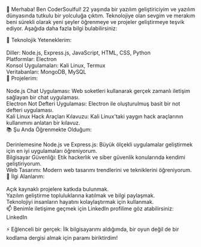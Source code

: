 👋 Merhaba! Ben CoderSoulful! 22 yaşında bir yazılım geliştiriciyim ve yazılım dünyasında tutkulu bir yolculuğa çıktım. Teknolojiye olan sevgim ve merakım beni sürekli olarak yeni şeyler öğrenmeye ve projeler geliştirmeye teşvik ediyor. Aşağıda daha fazla bilgi bulabilirsiniz:<BR>

🚀 Teknolojik Yeteneklerim:<BR><BR>
Diller: Node.js, Express.js, JavaScript, HTML, CSS, Python<BR>
Platformlar: Electron<BR>
Konsol Uygulamaları: Kali Linux, Termux<BR>
Veritabanları: MongoDB, MySQL<BR>
💼 Projelerim:<BR><BR>
Node.js Chat Uygulaması: Web soketleri kullanarak gerçek zamanlı iletişim sağlayan bir chat uygulaması.<BR>
Electron Not Defteri Uygulaması: Electron ile oluşturulmuş basit bir not defteri uygulaması.<BR>
Kali Linux Hack Araçları Kılavuzu: Kali Linux'taki yaygın hack araçlarının kullanımını anlatan bir kılavuz.<BR>
📚 Şu Anda Öğrenmekte Olduğum:<BR><BR>
Derinlemesine Node.js ve Express.js: Büyük ölçekli uygulamalar geliştirmek için en iyi uygulamaları öğreniyorum.<BR>
Bilgisayar Güvenliği: Etik hackerlık ve siber güvenlik konularında kendimi geliştiriyorum.<BR>
Web Tasarımı: Modern web tasarımı trendlerini ve tekniklerini öğreniyorum.<BR>
🌟 İlgi Alanlarım:<BR><BR>
Açık kaynaklı projelere katkıda bulunmak.<BR>
Yazılım geliştirme topluluklarına katılmak ve bilgi paylaşmak.<BR>
Teknolojiyi insanların hayatını kolaylaştırmak için kullanmak.<BR>
📫 Benimle iletişime geçmek için LinkedIn profilime göz atabilirsiniz: LinkedIn<BR>

⚡ Eğlenceli bir gerçek: İlk bilgisayarımı aldığımda, bir oyun değil de bir kodlama dergisi almak için paramı biriktirdim!<BR>
